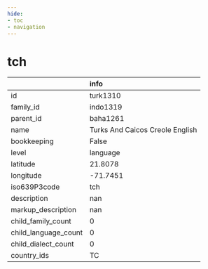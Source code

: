 ```yaml
---
hide:
- toc
- navigation
---
```

# tch
|                      | info                            |
|:---------------------|:--------------------------------|
| id                   | turk1310                        |
| family_id            | indo1319                        |
| parent_id            | baha1261                        |
| name                 | Turks And Caicos Creole English |
| bookkeeping          | False                           |
| level                | language                        |
| latitude             | 21.8078                         |
| longitude            | -71.7451                        |
| iso639P3code         | tch                             |
| description          | nan                             |
| markup_description   | nan                             |
| child_family_count   | 0                               |
| child_language_count | 0                               |
| child_dialect_count  | 0                               |
| country_ids          | TC                              |